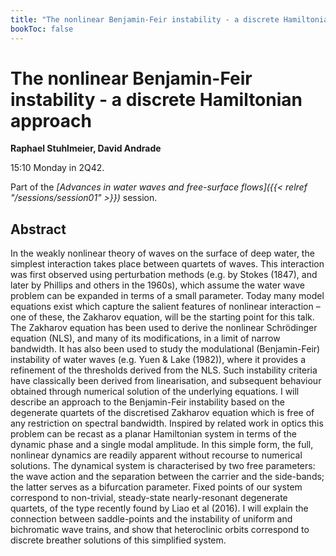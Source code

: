 ```yaml
---
title: "The nonlinear Benjamin-Feir instability - a discrete Hamiltonian approach"
bookToc: false
---
```


# The nonlinear Benjamin-Feir instability - a discrete Hamiltonian approach

**Raphael Stuhlmeier, David Andrade**

15:10 Monday in 2Q42.

Part of the *[Advances in water waves and free-surface flows]({{< relref "/sessions/session01" >}})* session.

## Abstract

In the weakly nonlinear theory of waves on the surface of deep water, the simplest interaction takes place between quartets of waves. This interaction was first observed using perturbation methods (e.g. by Stokes (1847), and later by Phillips and others in the 1960s), which assume the water wave problem can be expanded in terms of a small parameter. Today many model equations exist which capture the salient features of nonlinear interaction – one of these, the Zakharov equation, will be the starting point for this talk.
The Zakharov equation has been used to derive the nonlinear Schrödinger equation (NLS), and many of its modifications, in a limit of narrow bandwidth. It has also been used to study the modulational (Benjamin-Feir) instability of water waves (e.g. Yuen & Lake (1982)), where it provides a refinement of the thresholds derived from the NLS. Such instability criteria have classically been derived from linearisation, and subsequent behaviour obtained through numerical solution of the underlying equations.
I will describe an approach to the Benjamin-Feir instability based on the degenerate quartets of the discretised Zakharov equation which is free of any restriction on spectral bandwidth. Inspired by related work in optics this problem can be recast as a planar Hamiltonian system in terms of the dynamic phase and a single modal amplitude. In this simple form, the full, nonlinear dynamics are readily apparent without recourse to numerical solutions.
The dynamical system is characterised by two free parameters: the wave action and the separation between the carrier and the side-bands; the latter serves as a bifurcation parameter. Fixed points of our system correspond to non-trivial, steady-state nearly-resonant degenerate quartets, of the type recently found by Liao et al (2016). I will explain the connection between saddle-points and the instability of uniform and bichromatic wave trains, and show that heteroclinic orbits correspond to discrete breather solutions of this simplified system. 



